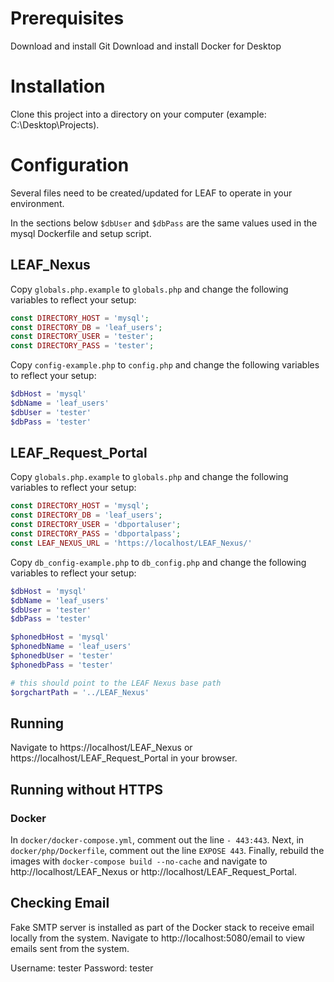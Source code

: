 # Prerequisites

Download and install Git
Download and install Docker for Desktop

# Installation

Clone this project into a directory on your computer (example: C:\Desktop\Projects).

# Configuration

Several files need to be created/updated for LEAF to operate in your environment.

In the sections below `$dbUser` and `$dbPass` are the same values used in the mysql Dockerfile and setup script.

## LEAF_Nexus

Copy `globals.php.example` to `globals.php` and change the following variables to reflect your setup:

```php
const DIRECTORY_HOST = 'mysql';
const DIRECTORY_DB = 'leaf_users';
const DIRECTORY_USER = 'tester';
const DIRECTORY_PASS = 'tester';
```
	
Copy `config-example.php` to `config.php` and change the following variables to reflect your setup:

```php
$dbHost = 'mysql'
$dbName = 'leaf_users'
$dbUser = 'tester'
$dbPass = 'tester'
```

## LEAF_Request_Portal 

Copy `globals.php.example` to `globals.php` and change the following variables to reflect your setup:

```php
const DIRECTORY_HOST = 'mysql';
const DIRECTORY_DB = 'leaf_users';
const DIRECTORY_USER = 'dbportaluser';
const DIRECTORY_PASS = 'dbportalpass';
const LEAF_NEXUS_URL = 'https://localhost/LEAF_Nexus/'
```

Copy `db_config-example.php` to `db_config.php` and change the following variables to reflect your setup:

```php
$dbHost = 'mysql'
$dbName = 'leaf_users'
$dbUser = 'tester'
$dbPass = 'tester'

$phonedbHost = 'mysql'
$phonedbName = 'leaf_users'
$phonedbUser = 'tester'
$phonedbPass = 'tester'	

# this should point to the LEAF Nexus base path 
$orgchartPath = '../LEAF_Nexus'
```

## Running

Navigate to https://localhost/LEAF_Nexus or https://localhost/LEAF_Request_Portal in your browser.

## Running without HTTPS
### Docker
In `docker/docker-compose.yml`, comment out the line `- 443:443`.  Next, in `docker/php/Dockerfile`, comment out the line `EXPOSE 443`.  Finally, rebuild the images with `docker-compose build --no-cache` and navigate to http://localhost/LEAF_Nexus or http://localhost/LEAF_Request_Portal.


## Checking Email

Fake SMTP server is installed as part of the Docker stack to receive email locally from the system. Navigate to http://localhost:5080/email to view emails sent from the system.

Username: tester
Password: tester
